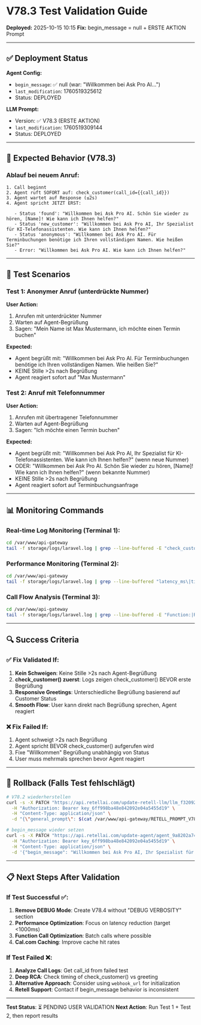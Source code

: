 # V78.3 Test Validation Guide

**Deployed:** 2025-10-15 10:15
**Fix:** begin_message = null + ERSTE AKTION Prompt

---

## ✅ Deployment Status

**Agent Config:**
- `begin_message`: ✅ null (war: "Willkommen bei Ask Pro AI...")
- `last_modification`: 1760519325612
- Status: DEPLOYED

**LLM Prompt:**
- Version: ✅ V78.3 (ERSTE AKTION)
- `last_modification`: 1760519309144
- Status: DEPLOYED

---

## 🎯 Expected Behavior (V78.3)

### Ablauf bei neuem Anruf:

```
1. Call beginnt
2. Agent ruft SOFORT auf: check_customer(call_id={{call_id}})
3. Agent wartet auf Response (≤2s)
4. Agent spricht JETZT ERST:

   - Status 'found': "Willkommen bei Ask Pro AI. Schön Sie wieder zu hören, [Name]! Wie kann ich Ihnen helfen?"
   - Status 'new_customer': "Willkommen bei Ask Pro AI, Ihr Spezialist für KI-Telefonassistenten. Wie kann ich Ihnen helfen?"
   - Status 'anonymous': "Willkommen bei Ask Pro AI. Für Terminbuchungen benötige ich Ihren vollständigen Namen. Wie heißen Sie?"
   - Error: "Willkommen bei Ask Pro AI. Wie kann ich Ihnen helfen?"
```

---

## 🧪 Test Scenarios

### Test 1: Anonymer Anruf (unterdrückte Nummer)

**User Action:**
1. Anrufen mit unterdrückter Nummer
2. Warten auf Agent-Begrüßung
3. Sagen: "Mein Name ist Max Mustermann, ich möchte einen Termin buchen"

**Expected:**
- Agent begrüßt mit: "Willkommen bei Ask Pro AI. Für Terminbuchungen benötige ich Ihren vollständigen Namen. Wie heißen Sie?"
- KEINE Stille >2s nach Begrüßung
- Agent reagiert sofort auf "Max Mustermann"

### Test 2: Anruf mit Telefonnummer

**User Action:**
1. Anrufen mit übertragener Telefonnummer
2. Warten auf Agent-Begrüßung
3. Sagen: "Ich möchte einen Termin buchen"

**Expected:**
- Agent begrüßt mit: "Willkommen bei Ask Pro AI, Ihr Spezialist für KI-Telefonassistenten. Wie kann ich Ihnen helfen?" (wenn neue Nummer)
- ODER: "Willkommen bei Ask Pro AI. Schön Sie wieder zu hören, [Name]! Wie kann ich Ihnen helfen?" (wenn bekannte Nummer)
- KEINE Stille >2s nach Begrüßung
- Agent reagiert sofort auf Terminbuchungsanfrage

---

## 📊 Monitoring Commands

### Real-time Log Monitoring (Terminal 1):

```bash
cd /var/www/api-gateway
tail -f storage/logs/laravel.log | grep --line-buffered -E "check_customer|V78.3|ERSTE AKTION|call_"
```

### Performance Monitoring (Terminal 2):

```bash
cd /var/www/api-gateway
tail -f storage/logs/laravel.log | grep --line-buffered "latency_ms\|time_sec"
```

### Call Flow Analysis (Terminal 3):

```bash
cd /var/www/api-gateway
tail -f storage/logs/laravel.log | grep --line-buffered -E "Function:|Response:|Agent version:"
```

---

## 🔍 Success Criteria

### ✅ Fix Validated If:

1. **Kein Schweigen**: Keine Stille >2s nach Agent-Begrüßung
2. **check_customer() zuerst**: Logs zeigen check_customer() BEVOR erste Begrüßung
3. **Responsive Greetings**: Unterschiedliche Begrüßung basierend auf Customer Status
4. **Smooth Flow**: User kann direkt nach Begrüßung sprechen, Agent reagiert

### ❌ Fix Failed If:

1. Agent schweigt >2s nach Begrüßung
2. Agent spricht BEVOR check_customer() aufgerufen wird
3. Fixe "Willkommen" Begrüßung unabhängig von Status
4. User muss mehrmals sprechen bevor Agent reagiert

---

## 🔧 Rollback (Falls Test fehlschlägt)

```bash
# V78.2 wiederherstellen
curl -s -X PATCH "https://api.retellai.com/update-retell-llm/llm_f3209286ed1caf6a75906d2645b9" \
  -H "Authorization: Bearer key_6ff998ba48e842092e04a5455d19" \
  -H "Content-Type: application/json" \
  -d "{\"general_prompt\": $(cat /var/www/api-gateway/RETELL_PROMPT_V78_2_SILENCE_FIX.txt | jq -Rs .)}"

# begin_message wieder setzen
curl -s -X PATCH "https://api.retellai.com/update-agent/agent_9a8202a740cd3120d96fcfda1e" \
  -H "Authorization: Bearer key_6ff998ba48e842092e04a5455d19" \
  -H "Content-Type: application/json" \
  -d '{"begin_message": "Willkommen bei Ask Pro AI, Ihr Spezialist für KI-Telefonassistenten. Wie kann ich Ihnen helfen?"}'
```

---

## 📋 Next Steps After Validation

### If Test Successful ✅:

1. **Remove DEBUG Mode**: Create V78.4 without "DEBUG VERBOSITY" section
2. **Performance Optimization**: Focus on latency reduction (target <1000ms)
3. **Function Call Optimization**: Batch calls where possible
4. **Cal.com Caching**: Improve cache hit rates

### If Test Failed ❌:

1. **Analyze Call Logs**: Get call_id from failed test
2. **Deep RCA**: Check timing of check_customer() vs greeting
3. **Alternative Approach**: Consider using `webhook_url` for initialization
4. **Retell Support**: Contact if begin_message behavior is inconsistent

---

**Test Status**: ⏳ PENDING USER VALIDATION
**Next Action**: Run Test 1 + Test 2, then report results
